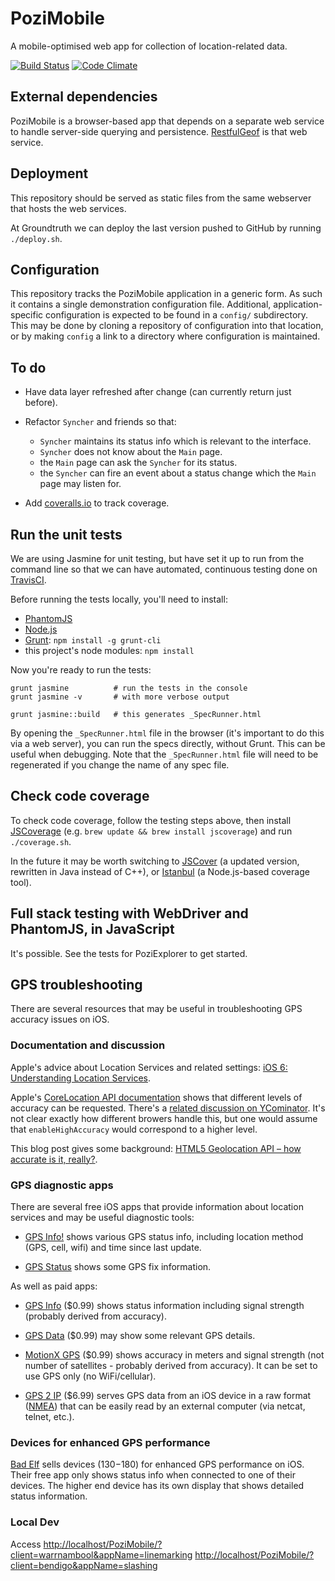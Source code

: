 # PoziMobile

A mobile-optimised web app for collection of location-related data.

[![Build Status](https://travis-ci.org/groundtruth/PoziMobile.png?branch=master)](https://travis-ci.org/groundtruth/PoziMobile) [![Code Climate](https://codeclimate.com/github/groundtruth/PoziMobile.png)](https://codeclimate.com/github/groundtruth/PoziMobile)

## External dependencies

PoziMobile is a browser-based app that depends on a separate web service to handle server-side querying and persistence. [RestfulGeof](http://github.com/groundtruth/restful_geof) is that web service.

## Deployment

This repository should be served as static files from the same webserver that hosts the web services.

At Groundtruth we can deploy the last version pushed to GitHub by running `./deploy.sh`.

## Configuration

This repository tracks the PoziMobile application in a generic form. As such it contains a single demonstration configuration file. Additional, application-specific configuration is expected to be found in a `config/` subdirectory. This may be done by cloning a repository of configuration into that location, or by making `config` a link to a directory where configuration is maintained.

## To do

- Have data layer refreshed after change (can currently return just before).
- Refactor `Syncher` and friends so that:

  - `Syncher` maintains its status info which is relevant to the interface.
  - `Syncher` does not know about the `Main` page.
  - the `Main` page can ask the `Syncher` for its status.
  - the `Syncher` can fire an event about a status change which the `Main` page may listen for.

- Add [coveralls.io](https://coveralls.io/) to track coverage.

## Run the unit tests

We are using Jasmine for unit testing, but have set it up to run from the command line so that we can have automated, continuous testing done on [TravisCI](https://travis-ci.org/groundtruth/PoziMobile).

Before running the tests locally, you'll need to install:

- [PhantomJS](http://phantomjs.org/download.html)
- [Node.js](http://nodejs.org/download/)
- [Grunt](http://gruntjs.com/getting-started): `npm install -g grunt-cli`
- this project's node modules: `npm install`

Now you're ready to run the tests:

```
grunt jasmine          # run the tests in the console
grunt jasmine -v       # with more verbose output

grunt jasmine::build   # this generates _SpecRunner.html
```

By opening the `_SpecRunner.html` file in the browser (it's important to do this via a web server), you can run the specs directly, without Grunt. This can be useful when debugging. Note that the `_SpecRunner.html` file will need to be regenerated if you change the name of any spec file.

## Check code coverage

To check code coverage, follow the testing steps above, then install [JSCoverage](http://siliconforks.com/jscoverage/manual.html) (e.g. `brew update && brew install jscoverage`) and run `./coverage.sh`.

In the future it may be worth switching to [JSCover](http://tntim96.github.com/JSCover/) (a updated version, rewritten in Java instead of C++), or [Istanbul](https://github.com/gotwarlost/istanbul) (a Node.js-based coverage tool).

## Full stack testing with WebDriver and PhantomJS, in JavaScript

It's possible. See the tests for PoziExplorer to get started.

## GPS troubleshooting

There are several resources that may be useful in troubleshooting GPS accuracy issues on iOS.

### Documentation and discussion

Apple's advice about Location Services and related settings: [iOS 6: Understanding Location Services](http://support.apple.com/kb/HT5467).

Apple's [CoreLocation API documentation](https://developer.apple.com/library/ios/#documentation/UserExperience/Conceptual/LocationAwarenessPG/CoreLocation/CoreLocation.html) shows that different levels of accuracy can be requested. There's a [related discussion on YCominator](https://news.ycombinator.com/item?id=1526664). It's not clear exactly how different browers handle this, but one would assume that `enableHighAccuracy` would correspond to a higher level.

This blog post gives some background: [HTML5 Geolocation API – how accurate is it, really?](http://www.andygup.net/html5-geolocation-api-%E2%80%93-how-accurate-is-it-really/).

### GPS diagnostic apps

There are several free iOS apps that provide information about location services and may be useful diagnostic tools:

- [GPS Info!](https://itunes.apple.com/us/app/gps-info!/id333178016) shows various GPS status info, including location method (GPS, cell, wifi) and time since last update.

- [GPS Status](https://itunes.apple.com/app/gps-status/id378085995) shows some GPS fix information.

As well as paid apps:

- [GPS Info](https://itunes.apple.com/app/id321180147) ($0.99) shows status information including signal strength (probably derived from accuracy).

- [GPS Data](https://itunes.apple.com/us/app/gps-data/id319026538) ($0.99) may show some relevant GPS details.

- [MotionX GPS](https://itunes.apple.com/us/app/motionx-gps/id299949744) ($0.99) shows accuracy in meters and signal strength (not number of satellites - probably derived from accuracy). It can be set to use GPS only (no WiFi/cellular).

- [GPS 2 IP](http://www.capsicumdreams.com/iphone/gps2ip/) ($6.99) serves GPS data from an iOS device in a raw format ([NMEA](http://en.wikipedia.org/wiki/NMEA_0183)) that can be easily read by an external computer (via netcat, telnet, etc.).

### Devices for enhanced GPS performance

[Bad Elf](http://bad-elf.com/) sells devices ($130-$180) for enhanced GPS performance on iOS. Their free app only shows status info when connected to one of their devices. The higher end device has its own display that shows detailed status information.

### Local Dev

Access <http://localhost/PoziMobile/?client=warrnambool&appName=linemarking> <http://localhost/PoziMobile/?client=bendigo&appName=slashing>
